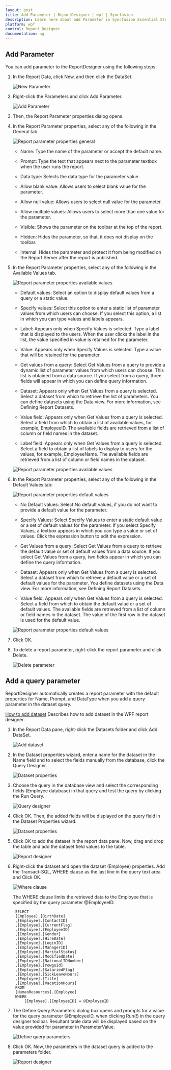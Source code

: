 ```yaml
---
layout: post
title: Add Parameter | ReportDesigner | wpf | Syncfusion
description: Learn here about add Parameter in Syncfusion Essential Studio WPF ReportDesigner control, its elements and more.
platform: wpf
control: Report Designer
documentation: ug
---
```


## Add Parameter

You can add parameter to the ReportDesigner using the following steps:

1. In the Report Data, click New, and then click the DataSet.

   ![New Parameter](Add-Parameter_images/Add-Parameter_img1.png)

2. Right-click the Parameters and click Add Parameter.

   ![Add Parameter](Add-Parameter_images/Add-Parameter_img2.png)

3. Then, the Report Parameter properties dialog opens.

4. In the Report Parameter properties, select any of the following in the General tab.

   ![Report parameter properties general](Add-Parameter_images/Add-Parameter_img3.png)

   * Name: Type the name of the parameter or accept the default name. 
   
   * Prompt:  Type the text that appears next to the parameter textbox when the user runs the report.
   
   * Data type: Selects the data type for the parameter value.
   
   * Allow blank value: Allows users to select blank value for the parameter.
   
   * Allow null value: Allows users to select null value for the parameter.
   
   * Allow multiple values: Allows users to select more than one value for the parameter. 
   
   * Visible: Shows the parameter on the toolbar at the top of the report.
   
   * Hidden: Hides the parameter, so that, it does not display on the toolbar. 
   
   * Internal: Hides the parameter and protect it from being modified on the Report Server after the report is published. 

5. In the Report Parameter properties, select any of the following in the Available Values tab. 

   ![Report parameter properties available values](Add-Parameter_images/Add-Parameter_img4.png)

   * Default values: Select an option to display default values from a query or a static value.

   * Specify values: Select this option to enter a static list of parameter values from which users can choose. If you select this option, a list in which you can type values and labels appears.

   * Label: Appears only when Specify Values is selected. Type a label that is displayed to the users. When the user clicks the label in the list, the value specified in value is retained for the parameter.

   * Value: Appears only when Specify Values is selected. Type a value that will be retained for the parameter.
   
   * Get values from a query: Select Get Values from a query to provide a dynamic list of parameter values from which users can choose. This list is obtained from a data source. If you select from a query, three fields will appear in which you can define query information.

   * Dataset: Appears only when Get Values from a query is selected. Select a dataset from which to retrieve the list of parameters. You can define datasets using the Data view. For more information, see Defining Report Datasets.

   * Value field: Appears only when Get Values from a query is selected. Select a field from which to obtain a list of available values, for example, EmployeeID. The available fields are retrieved from a list of column or field names in the dataset.

   * Label field: Appears only when Get Values from a query is selected. Select a field to obtain a list of labels to display to users for the values, for example, EmployeeName. The available fields are retrieved from a list of column or field names in the dataset.

   ![Report parameter properties available values](Add-Parameter_images/Add-Parameter_img5.png)
   
6. In the Report Parameter properties, select any of the following in the Default Values tab:

   ![Report parameter properties default values](Add-Parameter_images/Add-Parameter_img6.png)

   * No Default values: Select No default values, if you do not want to provide a default value for the parameter.

   * Specify Values: Select Specify Values to enter a static default value or a set of default values for the parameter. If you select Specify Values, a textbox appears in which you can type a value or set of values. Click the expression button to edit the expression.

   * Get Values from a query: Select Get Values from a query to retrieve the default value or set of default values from a data source. If you select Get Values from a query, two fields appear in which you can define the query information.

   * Dataset: Appears only when Get Values from a query is selected. Select a dataset from which to retrieve a default value or a set of default values for the parameter. You define datasets using the Data view. For more information, see Defining Report Datasets.

   * Value field: Appears only when Get Values from a query is selected. Select a field from which to obtain the default value or a set of default values. The available fields are retrieved from a list of column or field names in the dataset. The value of the first row in the dataset is used for the default value.

   ![Report parameter properties default values](Add-Parameter_images/Add-Parameter_img7.png)
   
7. Click OK.

8. To delete a report parameter, right-click the report parameter and click Delete. 

   ![Delete parameter](Add-Parameter_images/Add-Parameter_img8.png)

## Add a query parameter

ReportDesigner automatically creates a report parameter with the default properties for Name, Prompt, and DataType when you add a query parameter in the dataset query. 

[How to add dataset](/wpf/ReportDesigner/Add-DataSet)
Describes how to add dataset in the WPF report designer.

1. In the Report Data pane, right-click the Datasets folder and click Add DataSet.

	![Add dataset](Add-Parameter_images/Add-Parameter_img9.png)

2. In the Dataset properties wizard, enter a name for the dataset in the Name field and to select the fields manually from the database, click the Query Designer.

	![Dataset properties](Add-Parameter_images/Add-Parameter_img10.png)
	
3. Choose the query in the database view and select the corresponding fields (Employee database) in that query and test the query by clicking the Run Query.

	![Query designer](Add-Parameter_images/Add-Parameter_img11.png)
	
4. Click OK. Then, the added fields will be displayed on the query field in the Dataset Properties wizard.

	![Dataset properties](Add-Parameter_images/Add-Parameter_img12.png)

5. Click OK to add the dataset in the report data pane. Now, drag and drop the table and add the dataset field values to the table.

      ![Report designer](Add-Parameter_images/Add-Parameter_img13.png)

6. Right-click the dataset and open the dataset (Employee) properties. Add the Transact-SQL, WHERE clause as the last line in the query text area and Click OK.

	![Where clause](Add-Parameter_images/Add-Parameter_img14.png)
	
	The WHERE clause limits the retrieved data to the Employee that is specified by the query parameter @EmployeeID.

		SELECT 
		[Employee].[BirthDate]
		,[Employee].[ContactID]
		,[Employee].[CurrentFlag]
		,[Employee].[EmployeeID]
		,[Employee].[Gender]
		,[Employee].[HireDate]
		,[Employee].[LoginID]
		,[Employee].[ManagerID]
		,[Employee].[MaritalStatus]
		,[Employee].[ModifiedDate]
		,[Employee].[NationalIDNumber]
		,[Employee].[rowguid]
		,[Employee].[SalariedFlag]
		,[Employee].[SickLeaveHours]
		,[Employee].[Title]
		,[Employee].[VacationHours]
		FROM 
		[HumanResources].[Employee]
		WHERE
            [Employee].[EmployeeID] = @EmployeeID
	
7. The Define Query Parameters dialog box opens and prompts for a value for the query parameter @EmployeeID, when clicking Run(!) in the query designer toolbar. Resultant table data will be displayed based on the value provided for parameter in ParameterValue.

	![Define query parameters](Add-Parameter_images/Add-Parameter_img15.png)
	
8. Click OK. Now, the parameters in the dataset query is added to the parameters folder.

	![Report designer](Add-Parameter_images/Add-Parameter_img16.png)